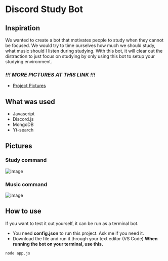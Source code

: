 # Discord Study Bot

## Inspiration
We wanted to create a bot that motivates people to study when they cannot be focused. We would try to time ourselves how much we should study, what music should I listen during studying. 
With this bot, it will clear out the distraction to just focus on studying by only using this bot to setup your studying environment.

### ***!!! MORE PICTURES AT THIS LINK !!!***
- [Project Pictures](https://flic.kr/s/aHsmWrZ9Jg)

## What was used
- Javascript
- Discord.js
- MongoDB
- Yt-search

## Pictures

### Study command

![image](https://user-images.githubusercontent.com/77949696/129763423-e1f963be-abb0-47f9-9e26-21317ff84881.png)

### Music command

![image](https://user-images.githubusercontent.com/77949696/129763354-593a36d8-64ad-473b-832a-2c802d6b48a1.png)


## How to use
If you want to test it out yourself, it can be run as a terminal bot.
- You need **config.json** to run this project. Ask me if you need it.
- Download the file and run it through your text editor (VS Code)
**When running the bot on your terminal, use this.**

```
node app.js
```
